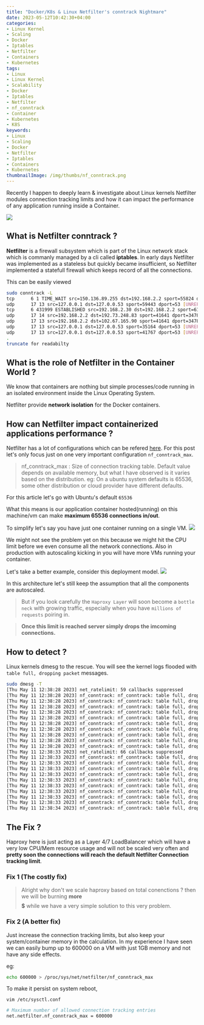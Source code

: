 ```yaml
---
title: "Docker/K8s & Linux Netfilter's conntrack Nightmare"
date: 2023-05-12T10:42:30+04:00
categories:
- Linux Kernel
- Scaling
- Docker
- Iptables
- Netfilter
- Containers
- Kubernetes
tags:
- Linux
- Linux Kernel
- Scalability
- Docker
- Iptables
- Netfilter
- nf_conntrack
- Container
- Kubernetes
- K8S
keywords:
- Linux
- Scaling
- Docker
- Netfilter
- Iptables
- Containers
- Kubernetes
thumbnailImage: /img/thumbs/nf_conntrack.png
---
```


Recently I happen to deeply learn & investigate about Linux kernels Netfilter modules connection tracking limits
and how it can impact the performance of any application running inside a Container.
<!--more-->

![](/img/nf_conntrack.png)

## What is Netfilter conntrack ?

**Netfilter** is a firewall subsystem which is part of the Linux network stack which is commanly managed by a cli called **iptables**.
In early days Netfilter was implemented as a stateless but quickly became insufficient, so Netfilter implemented a statefull firewall
which keeps record of all the connections.

This can be easily viewed

```bash
sudo conntrack -L
tcp      6 1 TIME_WAIT src=150.136.89.255 dst=192.168.2.2 sport=55824 dport=22 src=192.168.2.2 dst=150.136.89.255 sport=22 dport=55824 [ASSURED] use=1
udp      17 13 src=127.0.0.1 dst=127.0.0.53 sport=59443 dport=53 [UNREPLIED] src=127.0.0.53 dst=127.0.0.1 sport=53 dport=59443 use=1
tcp      6 431999 ESTABLISHED src=192.168.2.30 dst=192.168.2.2 sport=61167 dport=22 src=192.168.2.2 dst=192.168.2.30 sport=22 dport=61167 [ASSURED] use=1
udp      17 14 src=192.168.2.2 dst=192.73.248.83 sport=41641 dport=3478 src=192.73.248.83 dst=192.168.2.2 sport=3478 dport=41641 use=1
udp      17 13 src=192.168.2.2 dst=102.67.165.90 sport=41641 dport=3478 src=102.67.165.90 dst=192.168.2.2 sport=3478 dport=41641 use=1
udp      17 13 src=127.0.0.1 dst=127.0.0.53 sport=35164 dport=53 [UNREPLIED] src=127.0.0.53 dst=127.0.0.1 sport=53 dport=35164 use=1
udp      17 13 src=127.0.0.1 dst=127.0.0.53 sport=41767 dport=53 [UNREPLIED] src=127.0.0.53 dst=127.0.0.1 sport=53 dport=41767 use=1
.
truncate for readabilty 
```

## What is the role of Netfilter in the Container World ?
We know that containers are nothing but simple processes/code running in an isolated environment inside the Linux Operating System.

Netfilter provide **network isolation** for the Docker containers.

## How can Netfilter impact containerized applications performance ?
Netfilter has a lot of configurations which can be refered [here](https://www.kernel.org/doc/html/v5.8/networking/nf_conntrack-sysctl.html).
For this post let's only focus just on one very important configuration ```nf_conntrack_max```.  

> nf_conntrack_max : Size of connection tracking table. Default value depends on available memory, but what I have observed is it varies based on the distribution.
> eg: On a ubuntu system defaults is 65536, some other distribution or cloud provider have different defaults.

For this article let's go with Ubuntu's default ```65536```

What this means is our application container hosted(running) on this machine/vm can make **maximum 65536 connections in/out**.

To simplify let's say you have just one container running on a single VM.
![](/img/nf_conntrack_app_01.png)

We might not see the problem yet on this because we might hit the CPU limit before we even consume all the network connections.
Also in production with autoscaling kicking in you will have more VMs running your container.

Let's take a better example, consider this deployment model.
![](/img/scaling-to-milion-arch-scaled.png)

In this architecture let's still keep the assumption that all the components are autoscaled.

> But if you look carefully the ```Haproxy Layer``` will soon become a ```bottle neck``` with growing traffic, especially when you have ```millions of requests``` poiring in.

> **Once this limit is reached server simply drops the imcoming connections.**

## How to detect ?
Linux kernels dmesg to the rescue. You will see the kernel logs flooded with ```table full, dropping packet``` messages.

```bash
sudo dmesg -T
[Thu May 11 12:38:28 2023] net_ratelimit: 59 callbacks suppressed
[Thu May 11 12:38:28 2023] nf_conntrack: nf_conntrack: table full, dropping packet
[Thu May 11 12:38:28 2023] nf_conntrack: nf_conntrack: table full, dropping packet
[Thu May 11 12:38:28 2023] nf_conntrack: nf_conntrack: table full, dropping packet
[Thu May 11 12:38:28 2023] nf_conntrack: nf_conntrack: table full, dropping packet
[Thu May 11 12:38:28 2023] nf_conntrack: nf_conntrack: table full, dropping packet
[Thu May 11 12:38:28 2023] nf_conntrack: nf_conntrack: table full, dropping packet
[Thu May 11 12:38:28 2023] nf_conntrack: nf_conntrack: table full, dropping packet
[Thu May 11 12:38:28 2023] nf_conntrack: nf_conntrack: table full, dropping packet
[Thu May 11 12:38:28 2023] nf_conntrack: nf_conntrack: table full, dropping packet
[Thu May 11 12:38:28 2023] nf_conntrack: nf_conntrack: table full, dropping packet
[Thu May 11 12:38:33 2023] net_ratelimit: 66 callbacks suppressed
[Thu May 11 12:38:33 2023] nf_conntrack: nf_conntrack: table full, dropping packet
[Thu May 11 12:38:33 2023] nf_conntrack: nf_conntrack: table full, dropping packet
[Thu May 11 12:38:33 2023] nf_conntrack: nf_conntrack: table full, dropping packet
[Thu May 11 12:38:33 2023] nf_conntrack: nf_conntrack: table full, dropping packet
[Thu May 11 12:38:33 2023] nf_conntrack: nf_conntrack: table full, dropping packet
[Thu May 11 12:38:33 2023] nf_conntrack: nf_conntrack: table full, dropping packet
[Thu May 11 12:38:33 2023] nf_conntrack: nf_conntrack: table full, dropping packet
[Thu May 11 12:38:33 2023] nf_conntrack: nf_conntrack: table full, dropping packet
[Thu May 11 12:38:33 2023] nf_conntrack: nf_conntrack: table full, dropping packet
[Thu May 11 12:38:34 2023] nf_conntrack: nf_conntrack: table full, dropping packet
```

## The Fix ?
Haproxy here is just acting as a Layer 4/7 LoadBalancer which will have a very low CPU/Mem resource usage and will not be scaled very often and
**pretty soon the connections will reach the default Netfilter Connection tracking limit**.

### Fix 1 (The costly fix)
> Alright why don't we scale haproxy based on total conenctions ? then we will be burning **more $$$$$** while we have a very simple solution to this very problem.

### Fix 2 (A better fix)
Just increase the connection tracking limits, but also keep your system/container memory in the calculation.
In my experience I have seen we can easily bump up to 600000 on a VM with just 1GB memory and not have any side effects.

eg: 
```bash
echo 600000 > /proc/sys/net/netfilter/nf_conntrack_max 
```
To make it persist on system reboot,

```vim /etc/sysctl.conf```
```bash
# Maximum number of allowed connection tracking entries
net.netfilter.nf_conntrack_max = 600000
```